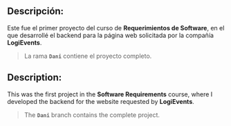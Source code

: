 ## Descripción:

Este fue el primer proyecto del curso de **Requerimientos de Software**, en el que desarrollé el backend para la página web solicitada por la compañía **LogiEvents**.  
> La rama **`Dani`** contiene el proyecto completo.



## Description:

This was the first project in the **Software Requirements** course, where I developed the backend for the website requested by **LogiEvents**.  
> The **`Dani`** branch contains the complete project.
